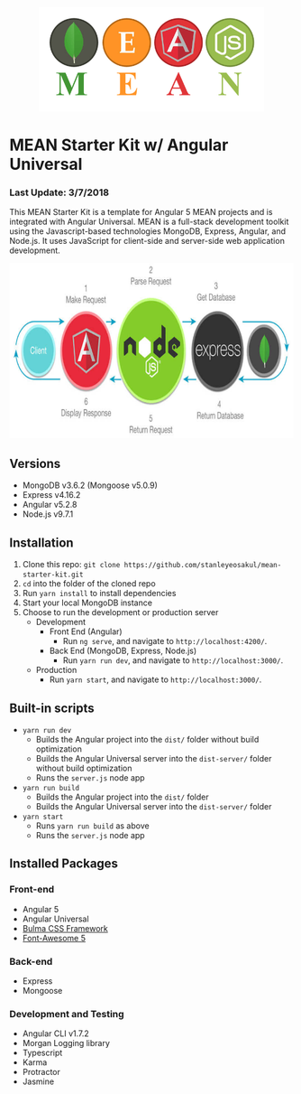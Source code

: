 <p align="center">
    <img width="400" height="185" src="./src/assets/pics/mean.png">
</p>

# MEAN Starter Kit w/ Angular Universal
### Last Update: 3/7/2018
This MEAN Starter Kit is a template for Angular 5 MEAN projects and is integrated with Angular Universal.  MEAN is a full-stack development toolkit using the Javascript-based technologies MongoDB, Express, Angular, and Node.js.  It uses JavaScript for client-side and server-side web application development.

<p align="center">
    <img width="768" height="310" src="./src/assets/pics/mean_cycle.jpg">
</p>

## Versions
* MongoDB v3.6.2 (Mongoose v5.0.9)
* Express v4.16.2
* Angular v5.2.8
* Node.js v9.7.1

## Installation
1. Clone this repo: `git clone https://github.com/stanleyeosakul/mean-starter-kit.git`
1. `cd` into the folder of the cloned repo
1. Run `yarn install` to install dependencies
1. Start your local MongoDB instance
1. Choose to run the development or production server
    * Development
        * Front End (Angular)
            * Run `ng serve`, and navigate to `http://localhost:4200/`. 
        * Back End (MongoDB, Express, Node.js)
            * Run `yarn run dev`, and navigate to `http://localhost:3000/`.
    * Production
        * Run `yarn start`, and navigate to `http://localhost:3000/`.

## Built-in scripts
* `yarn run dev`
    * Builds the Angular project into the `dist/` folder without build optimization
    * Builds the Angular Universal server into the `dist-server/` folder without build optimization
    * Runs the `server.js` node app
* `yarn run build`
    * Builds the Angular project into the `dist/` folder
    * Builds the Angular Universal server into the `dist-server/` folder
* `yarn start`
    * Runs `yarn run build` as above
    * Runs the `server.js` node app

## Installed Packages
### Front-end
* Angular 5
* Angular Universal
* [Bulma CSS Framework](https://bulma.io/)
* [Font-Awesome 5](https://fontawesome.com/)

### Back-end
* Express
* Mongoose

### Development and Testing
* Angular CLI v1.7.2
* Morgan Logging library
* Typescript
* Karma
* Protractor
* Jasmine
